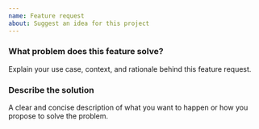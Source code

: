 ```yaml
---
name: Feature request
about: Suggest an idea for this project
---
```


### What problem does this feature solve?
Explain your use case, context, and rationale behind this feature request.

### Describe the solution
A clear and concise description of what you want to happen or how you propose to solve the problem.
